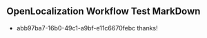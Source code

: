 ## OpenLocalization Workflow Test MarkDown
* abb97ba7-16b0-49c1-a9bf-e11c6670febc 
thanks!<!--HONumber=Feb16_HO4-->
